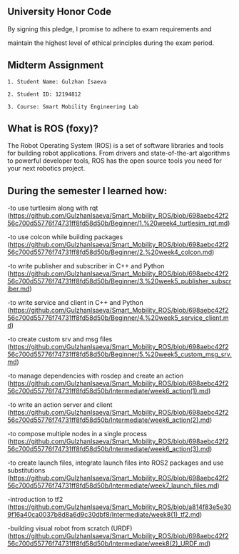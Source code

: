 ## University Honor Code

By signing this pledge, I promise to adhere to exam requirements and

maintain the highest level of ethical principles during the exam period.



## Midterm Assignment

```
1. Student Name: Gulzhan Isaeva

2. Student ID: 12194812

3. Course: Smart Mobility Engineering Lab
```


## What is ROS (foxy)?


The Robot Operating System (ROS) is a set of software libraries and tools for building robot applications. From drivers and state-of-the-art algorithms to powerful developer tools, ROS has the open source tools you need for your next robotics project.



## During the semester I learned how:


-to use turtlesim along with rqt
(https://github.com/GulzhanIsaeva/Smart_Mobility_ROS/blob/698aebc42f256c700d55776f74731ff8fd58d50b/Beginner/1.%20week4_turtlesim_rqt.md)

-to use colcon while building packages
(https://github.com/GulzhanIsaeva/Smart_Mobility_ROS/blob/698aebc42f256c700d55776f74731ff8fd58d50b/Beginner/2.%20week4_colcon.md)

-to write publisher and subscriber in C++ and Python
(https://github.com/GulzhanIsaeva/Smart_Mobility_ROS/blob/698aebc42f256c700d55776f74731ff8fd58d50b/Beginner/3.%20week5_publisher_subscriber.md)

-to write service and client in C++ and Python
(https://github.com/GulzhanIsaeva/Smart_Mobility_ROS/blob/698aebc42f256c700d55776f74731ff8fd58d50b/Beginner/4.%20week5_service_client.md)

-to create custom srv and msg files
(https://github.com/GulzhanIsaeva/Smart_Mobility_ROS/blob/698aebc42f256c700d55776f74731ff8fd58d50b/Beginner/5.%20week5_custom_msg_srv.md)

-to manage dependencies with rosdep and create an action
(https://github.com/GulzhanIsaeva/Smart_Mobility_ROS/blob/698aebc42f256c700d55776f74731ff8fd58d50b/Intermediate/week6_action(1).md)

-to write an action server and client
(https://github.com/GulzhanIsaeva/Smart_Mobility_ROS/blob/698aebc42f256c700d55776f74731ff8fd58d50b/Intermediate/week6_action(2).md)

-to compose multiple nodes in a single process
(https://github.com/GulzhanIsaeva/Smart_Mobility_ROS/blob/698aebc42f256c700d55776f74731ff8fd58d50b/Intermediate/week6_action(3).md)

-to create launch files, integrate launch files into ROS2 packages and use substitutions
(https://github.com/GulzhanIsaeva/Smart_Mobility_ROS/blob/698aebc42f256c700d55776f74731ff8fd58d50b/Intermediate/week7_launch_files.md)

-introduction to tf2
(https://github.com/GulzhanIsaeva/Smart_Mobility_ROS/blob/a814f83e5e309f16a40ca0037b8d8a6d9c30dbf8/Intermediate/week8(1)_tf2.md)

-building visual robot from scratch (URDF)
(https://github.com/GulzhanIsaeva/Smart_Mobility_ROS/blob/698aebc42f256c700d55776f74731ff8fd58d50b/Intermediate/week8(2)_URDF.md)

